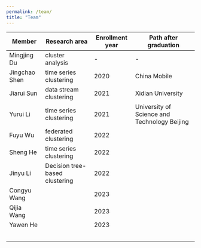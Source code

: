 ```yaml
---
permalink: /team/
title: "Team"
---
```


| Member        | Research area                  | Enrollment year | Path after graduation                        |
| ------------- | ------------------------------ | --------------- | -------------------------------------------- |
| Mingjing Du   | cluster analysis               | -               | -                                            |
| Jingchao Shen | time series clustering         | 2020            | China Mobile                                 |
| Jiarui Sun    | data stream clustering         | 2021            | Xidian University                            |
| Yurui Li      | time series clustering         | 2021            | University of Science and Technology Beijing |
| Fuyu Wu       | federated clustering           | 2022            |                                              |
| Sheng He      | time series clustering         | 2022            |                                              |
| Jinyu Li      | Decision tree-based clustering | 2022            |                                              |
| Congyu Wang   |                                | 2023            |                                              |
| Qijia Wang    |                                | 2023            |                                              |
| Yawen He      |                                | 2023            |                                              |
|               |                                |                 |                                              |
|               |                                |                 |                                              |
|               |                                |                 |                                              |
|               |                                |                 |                                              |
|               |                                |                 |                                              |

